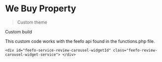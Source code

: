# We Buy Property
> Custom theme

Custom build

This custom code works with the feefo api found in the functions.php file.

`` <div id="feefo-service-review-carousel-widgetId" class="feefo-review-carousel-widget-service"> </div> ``
